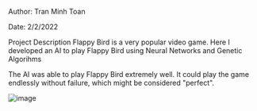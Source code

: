 Author: Tran Minh Toan

Date: 2/2/2022

Project Description
Flappy Bird is a very popular video game. Here I developed an AI to play Flappy Bird using Neural Networks and Genetic Algorihms

The AI was able to play Flappy Bird extremely well. It could play the game endlessly without failure, which might be considered "perfect".


![image](https://user-images.githubusercontent.com/76549883/216510584-aa8f83a6-97a7-4c7b-85d6-b60f3355198b.png)
